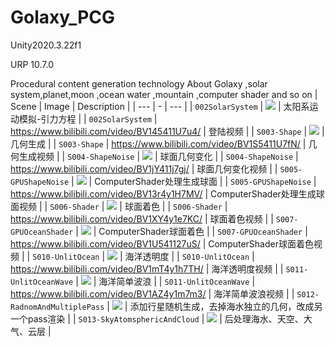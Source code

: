 # Golaxy_PCG
 Unity2020.3.22f1
 
 URP 10.7.0
 
 Procedural content generation technology About Golaxy ,solar system,planet,moon ,ocean water ,mountain ,computer shader and so on
| Scene | Image | Description |
| --- | - | --- |
| `002SolarSystem` | ![](images/title.png) | 太阳系运动模拟-引力方程 |
| `002SolarSystem` | https://www.bilibili.com/video/BV145411U7u4/ | 登陆视频 |
| `S003-Shape` | ![](images/003Shape.png) | 几何生成 |
| `S003-Shape` | https://www.bilibili.com/video/BV1S5411U7fN/ | 几何生成视频 |
| `S004-ShapeNoise` | ![](images/004ShapeNoise.png) | 球面几何变化 |
| `S004-ShapeNoise` | https://www.bilibili.com/video/BV1jY411j7gj/ | 球面几何变化视频 |
| `S005-GPUShapeNoise` | ![](images/005GPUShape.png) | ComputerShader处理生成球面 |
| `S005-GPUShapeNoise` | https://www.bilibili.com/video/BV13r4y1H7MV/ | ComputerShader处理生成球面视频 |
| `S006-Shader` | ![](images/006Shader.png) | 球面着色 |
| `S006-Shader` | https://www.bilibili.com/video/BV1XY4y1e7KC/ | 球面着色视频 |
| `S007-GPUOceanShader` | ![](images/007GPUOcean.png) | ComputerShader球面着色 |
| `S007-GPUOceanShader` | https://www.bilibili.com/video/BV1U541127uS/ | ComputerShader球面着色视频 |
| `S010-UnlitOcean` | ![](images/010UnlitOcean.png) | 海洋透明度 |
| `S010-UnlitOcean` | https://www.bilibili.com/video/BV1mT4y1h7TH/ | 海洋透明度视频 |
| `S011-UnlitOceanWave` | ![](images/011SimpleOceanWater.png) | 海洋简单波浪 |
| `S011-UnlitOceanWave` | https://www.bilibili.com/video/BV1AZ4y1m7m3/ | 海洋简单波浪视频 |
| `S012-RadnomAndMultiplePass` | ![](images/012RandomAndMultiplPass.png) | 添加行星随机生成，去掉海水独立的几何，改成另一个pass渲染 |
| `S013-SkyAtomsphericAndCloud` | ![](images/S013-SkyAtomsphericAndCloud.png) | 后处理海水、天空、大气、云层 |
